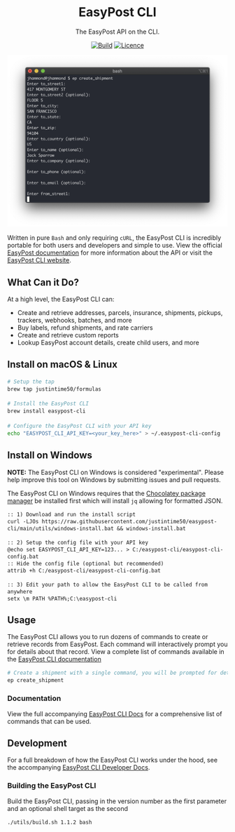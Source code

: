 <div align="center">

# EasyPost CLI

The EasyPost API on the CLI.

[![Build](https://github.com/Justintime50/easypost-cli/workflows/build/badge.svg)](https://github.com/Justintime50/easypost-cli/actions)
[![Licence](https://img.shields.io/github/license/justintime50/easypost-cli)](LICENSE)

<img src="assets/showcase.png" alt="Showcase">

</div>

Written in pure `Bash` and only requiring `cURL`, the EasyPost CLI is incredibly portable for both users and developers and simple to use. View the official [EasyPost documentation](https://www.easypost.com/docs/api) for more information about the API or visit the [EasyPost CLI website](https://justintime50.github.io/easypost-cli).

## What Can it Do?

At a high level, the EasyPost CLI can:
- Create and retrieve addresses, parcels, insurance, shipments, pickups, trackers, webhooks, batches, and more
- Buy labels, refund shipments, and rate carriers
- Create and retrieve custom reports
- Lookup EasyPost account details, create child users, and more

## Install on macOS & Linux

```bash
# Setup the tap
brew tap justintime50/formulas

# Install the EasyPost CLI
brew install easypost-cli

# Configure the EasyPost CLI with your API key
echo "EASYPOST_CLI_API_KEY=<your_key_here>" > ~/.easypost-cli-config
```

## Install on Windows

**NOTE:** The EasyPost CLI on Windows is considered "experimental". Please help improve this tool on Windows by submitting issues and pull requests.

The EasyPost CLI on Windows requires that the [Chocolatey package manager](https://chocolatey.org) be installed first which will install `jq` allowing for formatted JSON.

```batch
:: 1) Download and run the install script
curl -LJOs https://raw.githubusercontent.com/justintime50/easypost-cli/main/utils/windows-install.bat && windows-install.bat

:: 2) Setup the config file with your API key
@echo set EASYPOST_CLI_API_KEY=123... > C:/easypost-cli/easypost-cli-config.bat
:: Hide the config file (optional but recommended)
attrib +h C:/easypost-cli/easypost-cli-config.bat

:: 3) Edit your path to allow the EasyPost CLI to be called from anywhere
setx \m PATH %PATH%;C:\easypost-cli
```

## Usage

The EasyPost CLI allows you to run dozens of commands to create or retrieve records from EasyPost. Each command will interactively prompt you for details about that record. View a complete list of commands available in the [EasyPost CLI documentation](https://justintime50.github.io/easypost-cli/man.html)

```bash
# Create a shipment with a single command, you will be prompted for details
ep create_shipment
```

### Documentation

View the full accompanying [EasyPost CLI Docs](/docs/man.md) for a comprehensive list of commands that can be used.

## Development

For a full breakdown of how the EasyPost CLI works under the hood, see the accompanying [EasyPost CLI Developer Docs](/docs/development.md).

### Building the EasyPost CLI

Build the EasyPost CLI, passing in the version number as the first parameter and an optional shell target as the second

```bash
./utils/build.sh 1.1.2 bash
```
